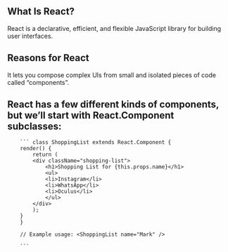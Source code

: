 ## What Is React?
   React is a declarative, efficient, and flexible JavaScript library for building user interfaces.

## Reasons for React
   It lets you compose complex UIs from small and isolated pieces of code called “components”.

## React has a few different kinds of components, but we’ll start with React.Component subclasses:
        ``` class ShoppingList extends React.Component {
        render() {
            return (
            <div className="shopping-list">
                <h1>Shopping List for {this.props.name}</h1>
                <ul>
                <li>Instagram</li>
                <li>WhatsApp</li>
                <li>Oculus</li>
                </ul>
            </div>
            );
        }
        }

        // Example usage: <ShoppingList name="Mark" />

        ```